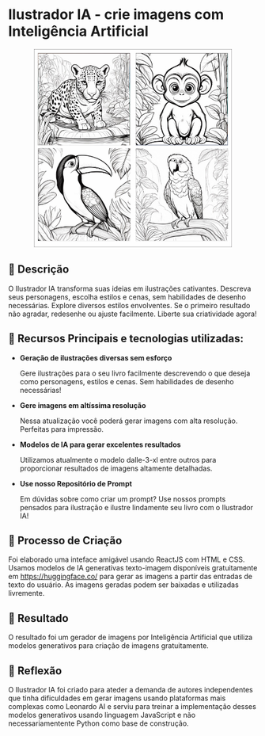 # Ilustrador IA - crie imagens com Inteligência Artificial
<p align="center">
<img 
    src="cover.png"
    width="400"  
/>
</p>



## 📒 Descrição
O Ilustrador IA transforma suas ideias em ilustrações cativantes. Descreva seus personagens, escolha estilos e cenas, sem habilidades de desenho necessárias. Explore diversos estilos envolventes. Se o primeiro resultado não agradar, redesenhe ou ajuste facilmente. Liberte sua criatividade agora!

## 🤖 Recursos Principais e tecnologias utilizadas:
<ul>
<li><strong>Geração de ilustrações diversas sem esforço</strong>
<p>Gere ilustrações para o seu livro facilmente descrevendo o que deseja como personagens, estilos e cenas. Sem habilidades de desenho necessárias!</p>
</li>

<li><strong>Gere imagens em altíssima resolução</strong>
<p>Nessa atualização você poderá gerar imagens com alta resolução. Perfeitas para impressão.</p>
</li>

<li><strong>Modelos de IA para gerar excelentes resultados</strong>
<p>Utilizamos atualmente o modelo dalle-3-xl entre outros para proporcionar resultados de imagens altamente detalhadas.</p>
</li>

<li><strong>Use nosso Repositório de Prompt</strong>
<p>Em dúvidas sobre como criar um prompt? Use nossos prompts pensados para ilustração e ilustre lindamente seu livro com o Ilustrador IA!</p>
  
</li>
</ul>

## 🧐 Processo de Criação
Foi elaborado uma inteface amigável usando ReactJS com HTML e CSS. Usamos modelos de IA generativas texto-imagem disponíveis gratuitamente em https://huggingface.co/ para gerar as imagens a partir das entradas de texto do usuário. As imagens geradas podem ser baixadas e utilizadas livremente. 


## 🚀 Resultado
O resultado foi um gerador de imagens por Inteligência Artificial que utiliza modelos generativos para criação de imagens gratuitamente.

## 💭 Reflexão
O Ilustrador IA foi criado para ateder a demanda de autores independentes que tinha dificuldades em gerar imagens usando plataformas mais complexas como Leonardo AI e serviu para treinar a implementação desses modelos generativos usando linguagem JavaScript e não necessariamentente Python como base de construção. 








